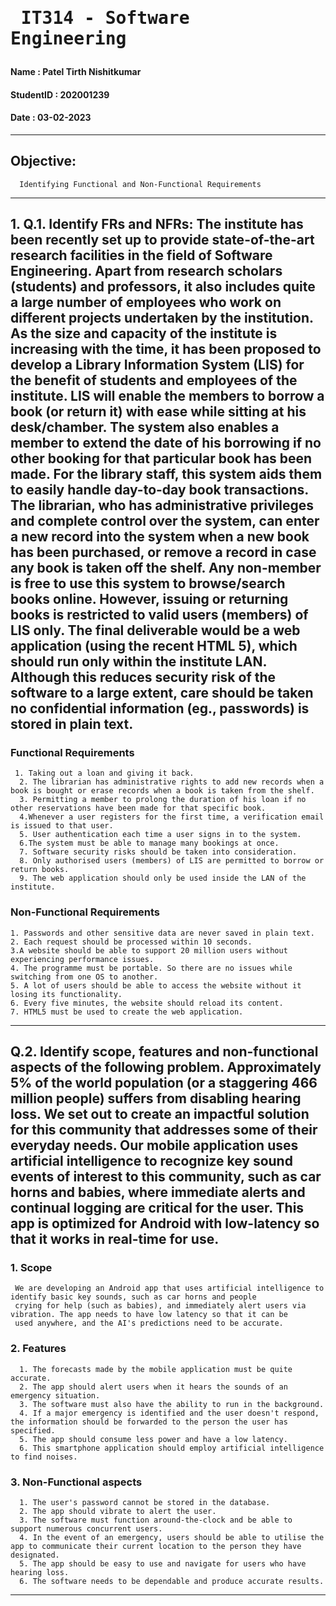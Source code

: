 # <pre>                  IT314 - Software Engineering </pre>

#### Name       : Patel Tirth Nishitkumar
#### StudentID  : 202001239
#### Date       : 03-02-2023

----

## Objective:
      Identifying Functional and Non-Functional Requirements

----
## 1. Q.1. Identify FRs and NFRs: The institute has been recently set up to provide state-of-the-art research facilities in the field of Software Engineering. Apart from research scholars (students) and professors, it also includes quite a large number of employees who work on different projects undertaken by the institution. As the size and capacity of the institute is increasing with the time, it has been proposed to develop a Library Information System (LIS) for the benefit of students and employees of the institute. LIS will enable the members to borrow a book (or return it) with ease while sitting at his desk/chamber. The system also enables a member to extend the date of his borrowing if no other booking for that particular book has been made. For the library staff, this system aids them to easily handle day-to-day book transactions. The librarian, who has administrative privileges and complete control over the system, can enter a new record into the system when a new book has been purchased, or remove a record in case any book is taken off the shelf. Any non-member is free to use this system to browse/search books online. However, issuing or returning books is restricted to valid users (members) of LIS only. The final deliverable would be a web application (using the recent HTML 5), which should run only within the institute LAN. Although this reduces security risk of the software to a large extent, care should be taken no confidential information (eg., passwords) is stored in plain text.

### Functional Requirements

     1. Taking out a loan and giving it back.
      2. The librarian has administrative rights to add new records when a book is bought or erase records when a book is taken from the shelf.
      3. Permitting a member to prolong the duration of his loan if no other reservations have been made for that specific book.
      4.Whenever a user registers for the first time, a verification email is issued to that user.
      5. User authentication each time a user signs in to the system.
      6.The system must be able to manage many bookings at once.
      7. Software security risks should be taken into consideration.
      8. Only authorised users (members) of LIS are permitted to borrow or return books.
      9. The web application should only be used inside the LAN of the institute.
    
### Non-Functional Requirements
    
    1. Passwords and other sensitive data are never saved in plain text.
    2. Each request should be processed within 10 seconds.
    3.A website should be able to support 20 million users without experiencing performance issues.
    4. The programme must be portable. So there are no issues while switching from one OS to another.
    5. A lot of users should be able to access the website without it losing its functionality.
    6. Every five minutes, the website should reload its content.
    7. HTML5 must be used to create the web application.
----
## Q.2. Identify scope, features and non-functional aspects of the following problem. Approximately 5% of the world population (or a staggering 466 million people) suffers from disabling hearing loss. We set out to create an impactful solution for this community that addresses some of their everyday needs. Our mobile application uses artificial intelligence to recognize key sound events of interest to this community, such as car horns and babies, where immediate alerts and continual logging are critical for the user. This app is optimized for Android with low-latency so that it works in real-time for use.

### 1. Scope
     We are developing an Android app that uses artificial intelligence to identify basic key sounds, such as car horns and people 
     crying for help (such as babies), and immediately alert users via vibration. The app needs to have low latency so that it can be 
     used anywhere, and the AI's predictions need to be accurate.
    
### 2. Features
      1. The forecasts made by the mobile application must be quite accurate.
      2. The app should alert users when it hears the sounds of an emergency situation.
      3. The software must also have the ability to run in the background.
      4. If a major emergency is identified and the user doesn't respond, the information should be forwarded to the person the user has specified.
      5. The app should consume less power and have a low latency.
      6. This smartphone application should employ artificial intelligence to find noises.

### 3. Non-Functional aspects
      1. The user's password cannot be stored in the database.
      2. The app should vibrate to alert the user.
      3. The software must function around-the-clock and be able to support numerous concurrent users.
      4. In the event of an emergency, users should be able to utilise the app to communicate their current location to the person they have designated.
      5. The app should be easy to use and navigate for users who have hearing loss.
      6. The software needs to be dependable and produce accurate results.
    
----

